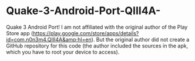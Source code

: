 Quake-3-Android-Port-QIII4A-
============================

Quake 3 Android Port! I am not affiliated with the original author of the Play Store app (https://play.google.com/store/apps/details?id=com.n0n3m4.QIII4A&amp;hl=en). But the original author did not create a GitHub repository for this code (the author included the sources in the apk, which you have to root your device to access).
